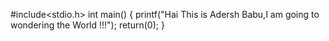 #include<stdio.h>
int main()
{
printf("Hai This is Adersh Babu,I am going to wondering the World !!!");
return(0);
}
